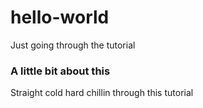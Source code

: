 # hello-world
Just going through the tutorial 

### A little bit about this
Straight cold hard chillin through this tutorial
